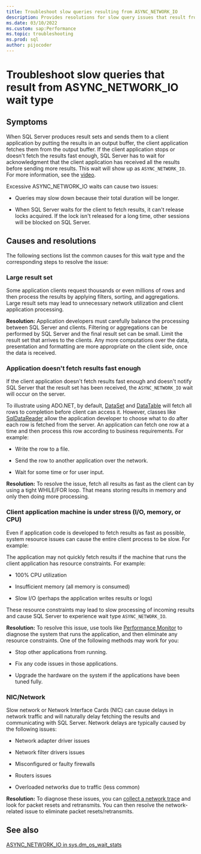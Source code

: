 ```yaml
---
title: Troubleshoot slow queries resulting from ASYNC_NETWORK_IO
description: Provides resolutions for slow query issues that result from ASYNC_NETWORK_IO wait type.
ms.date: 03/10/2022
ms.custom: sap:Performance
ms.topic: troubleshooting
ms.prod: sql
author: pijocoder 
---
```


# Troubleshoot slow queries that result from ASYNC_NETWORK_IO wait type

## Symptoms

When SQL Server produces result sets and sends them to a client application by putting the results in an output buffer, the client application fetches them from the output buffer. If the client application stops or doesn't fetch the results fast enough, SQL Server has to wait for acknowledgment that the client application has received all the results before sending more results. This wait will show up as `ASYNC_NETWORK_IO`. For more information, see the [video](/shows/SQL-Workshops/Understanding-ASYNCNETWORKIO-Waits-in-SQL-Server).

Excessive ASYNC_NETWORK_IO waits can cause two issues:

- Queries may slow down because their total duration will be longer.

- When SQL Server waits for the client to fetch results, it can't release locks acquired. If the lock isn't released for a long time, other sessions will be blocked on SQL Server.

## Causes and resolutions

The following sections list the common causes for this wait type and the corresponding steps to resolve the issue:

### Large result set

Some application clients request thousands or even millions of rows and then process the results by applying filters, sorting, and aggregations. Large result sets may lead to unnecessary network utilization and client application processing.

**Resolution:** Application developers must carefully balance the processing between SQL Server and clients. Filtering or aggregations can be performed by SQL Server and the final result set can be small. Limit the result set that arrives to the clients. Any more computations over the data, presentation and formatting are more appropriate on the client side, once the data is received.  

### Application doesn't fetch results fast enough

If the client application doesn't fetch results fast enough and doesn't notify SQL Server that the result set has been received, the `ASYNC_NETWORK_IO` wait will occur on the server.

To illustrate using ADO.NET, by default, [DataSet](/dotnet/framework/data/adonet/ado-net-datasets) and [DataTable](/dotnet/api/system.data.datatable) will fetch all rows to completion before client can access it. However, classes like [SqlDataReader](/dotnet/api/system.data.sqlclient.sqldatareader) allow the application developer to choose what to do after each row is fetched from the server. An application can fetch one row at a time and then process this row according to business requirements. For example:

- Write the row to a file.

- Send the row to another application over the network.

- Wait for some time or for user input.

**Resolution:** To resolve the issue, fetch all results as fast as the client can by using a tight WHILE/FOR loop. That means storing results in memory and only then doing more processing.

### Client application machine is under stress (I/O, memory, or CPU)

Even if application code is developed to fetch results as fast as possible, system resource issues can cause the entire client process to be slow. For example:

The application may not quickly fetch results if the machine that runs the client application has resource constraints. For example:

- 100% CPU utilization

- Insufficient memory (all memory is consumed)

- Slow I/O (perhaps the application writes results or logs)

These resource constraints may lead to slow processing of incoming results and cause SQL Server to experience wait type `ASYNC_NETWORK_IO`.

**Resolution:** To resolve this issue, use tools like [Performance Monitor](https://techcommunity.microsoft.com/t5/ask-the-performance-team/windows-performance-monitor-overview/ba-p/375481) to diagnose the system that runs the application, and then eliminate any resource constraints. One of the following methods may work for you:

- Stop other applications from running.

- Fix any code issues in those applications.

- Upgrade the hardware on the system if the applications have been tuned fully.

### NIC/Network

Slow network or Network Interface Cards (NIC) can cause delays in network traffic and will naturally delay fetching the results and communicating with SQL Server. Network delays are typically caused by the following issues:

- Network adapter driver issues

- Network filter drivers issues

- Misconfigured or faulty firewalls

- Routers issues

- Overloaded networks due to traffic (less common)

**Resolution:** To diagnose these issues, you can [collect a network trace](/azure/azure-web-pubsub/howto-troubleshoot-network-trace) and look for packet resets and retransmits. You can then resolve the network-related issue to eliminate packet resets/retransmits.

## See also

[ASYNC_NETWORK_IO in sys.dm_os_wait_stats](/sql/relational-databases/system-dynamic-management-views/sys-dm-os-wait-stats-transact-sql#async_network_io)
